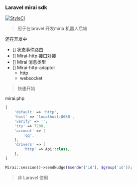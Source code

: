 ### Laravel mirai sdk

[![StyleCI](https://github.styleci.io/repos/399045334/shield?branch=main)](https://github.styleci.io/repos/399045334?branch=main)

> 用于在laravel 开发miria 机器人后端

还在开发中

- [] 状态事件路由
- [] Mirai-http 接口对接
- [] Mirai 消息类型
- [] Mirai-http-adaptor
    - http
    - websocket


> 快速开始

mirai.php
```php
[
    'default' => 'http',
    'host' => 'localhost:8080',
    'verify' => '',
    'tty' => 7200,
    'account' => [
        'qq',
    ],
    'drivers' => [
        'http' => Api::class,
    ],
]

```

```php
Mirai::session()->sendNudge($sender['id'], $group['id']);
```

> 非 Laravel 使用
```php


```
